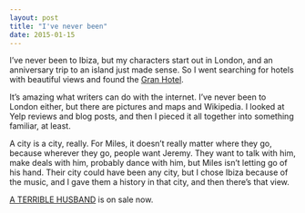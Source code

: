 ```yaml
---
layout: post
title: "I've never been"
date: 2015-01-15
---
```


I’ve never been to Ibiza, but my characters start out in London, and an anniversary trip to an island just made sense. So I went searching for hotels with beautiful views and found the [Gran Hotel](http://ibizagranhotel.com).

It’s amazing what writers can do with the internet. I’ve never been to London either, but there are pictures and maps and Wikipedia. I looked at Yelp reviews and blog posts, and then I pieced it all together into something familiar, at least.

A city is a city, really. For Miles, it doesn’t really matter where they go, because wherever they go, people want Jeremy. They want to talk with him, make deals with him, probably dance with him, but Miles isn’t letting go of his hand. Their city could have been any city, but I chose Ibiza because of the music, and I gave them a history in that city, and then there’s that view.

[A TERRIBLE HUSBAND](http://www.dreamspinnerpress.com/store/product_info.php?products_id=5943) is on sale now.
